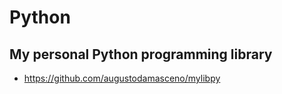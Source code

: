# Python

## My personal Python programming library  
* https://github.com/augustodamasceno/mylibpy
